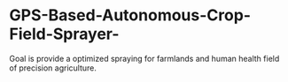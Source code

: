 # GPS-Based-Autonomous-Crop-Field-Sprayer-
Goal is provide a optimized spraying for farmlands and human health field of precision agriculture. 
